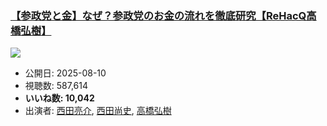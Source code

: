 ### [【参政党と金】なぜ？参政党のお金の流れを徹底研究【ReHacQ高橋弘樹】](https://www.youtube.com/watch?v=PBFyp-7cJdo)
[![](https://img.youtube.com/vi/PBFyp-7cJdo/sddefault.jpg)](https://www.youtube.com/watch?v=PBFyp-7cJdo)
-   公開日: 2025-08-10
-   視聴数: 587,614
-   **いいね数: 10,042**
-   出演者: [西田亮介](/rehacq_fan/people/西田亮介 "wikilink"), [西田尚史](/rehacq_fan/people/西田尚史 "wikilink"), [高橋弘樹](/rehacq_fan/people/高橋弘樹 "wikilink")
